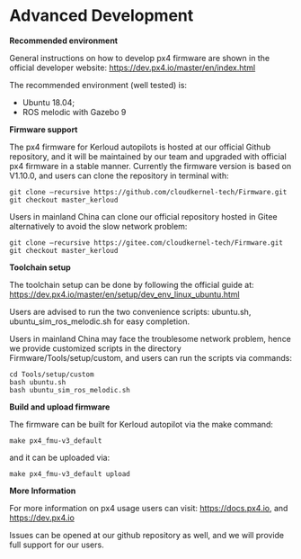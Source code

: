 # Advanced Development

**Recommended environment**

General instructions on how to develop px4 firmware are shown in the official developer website: https://dev.px4.io/master/en/index.html

The recommended environment (well tested) is:

- Ubuntu 18.04;
- ROS melodic with Gazebo 9

**Firmware support**

The px4 firmware for Kerloud autopilots is hosted at our official Github repository, and it will be maintained by our team and upgraded with official px4 firmware in a stable manner. Currently the firmware version is based on V1.10.0, and users can clone the repository in terminal with:

    git clone –recursive https://github.com/cloudkernel-tech/Firmware.git
    git checkout master_kerloud

Users in mainland China can clone our official repository hosted in Gitee alternatively to avoid the slow network problem:

    git clone –recursive https://gitee.com/cloudkernel-tech/Firmware.git
    git checkout master_kerloud

**Toolchain setup**

The toolchain setup can be done by following the official guide at:
https://dev.px4.io/master/en/setup/dev_env_linux_ubuntu.html

Users are advised to run the two convenience scripts: ubuntu.sh, ubuntu_sim_ros_melodic.sh for easy completion.

Users in mainland China may face the troublesome network problem, hence we provide customized scripts in the directory Firmware/Tools/setup/custom, and users can run the scripts via commands:

    cd Tools/setup/custom
    bash ubuntu.sh
    bash ubuntu_sim_ros_melodic.sh

**Build and upload firmware**

The firmware can be built for Kerloud autopilot via the make command:

    make px4_fmu-v3_default

and it can be uploaded via:

    make px4_fmu-v3_default upload

**More Information**

For more information on px4 usage users can visit:
<https://docs.px4.io>, and <https://dev.px4.io>

Issues can be opened at our github repository as well, and we will provide full support for our users.


